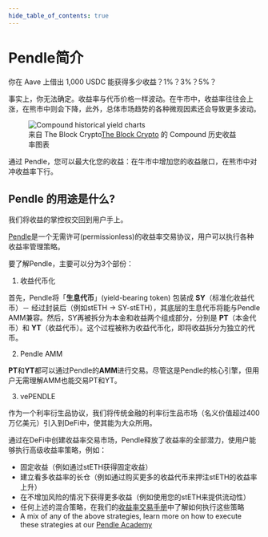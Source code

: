 ```yaml
---
hide_table_of_contents: true
---
```


# Pendle简介

你在 Aave 上借出 1,000 USDC 能获得多少收益？1%？3%？5%？

事实上，你无法确定。收益率与代币价格一样波动。在牛市中，收益率往往会上涨，在熊市中则会下降，此外，总体市场趋势的各种微观因素还会导致更多波动。

<figure>
  <img src="/img/introduction/historical_yield.jpg" alt="Compound historical yield charts" />
  <figcaption>来自 The Block Crypto<a href="https://www.theblockcrypto.com/data/decentralized-finance/cryptocurrency-lending/compound-lending-rates">The Block Crypto</a> 的 Compound 历史收益率图表</figcaption>
</figure>

通过 Pendle，您可以最大化您的收益：在牛市中增加您的收益敞口，在熊市中对冲收益率下行。

## Pendle 的用途是什么?

我们将收益的掌控权交回到用户手上。

[Pendle](https://pendle.finance/)是一个无需许可(permissionless)的收益率交易协议，用户可以执行各种收益率管理策略。

要了解Pendle，主要可以分为3个部份：

1. 收益代币化
   
首先，Pendle将「**生息代币**」(yield-bearing token) 包装成 **SY**（标准化收益代币）－ 经过封装后（例如stETH → SY-stETH），其底层的生息代币将能与Pendle AMM兼容。然后，SY再被拆分为本金和收益两个组成部分，分别是 **PT**（本金代币）和 **YT**（收益代币）。这个过程被称为收益代币化，即将收益拆分为独立的代币。

2. Pendle AMM

**PT**和**YT**都可以通过Pendle的**AMM**进行交易。尽管这是Pendle的核心引擎，但用户无需理解AMM也能交易PT和YT。

3. vePENDLE


作为一个利率衍生品协议，我们将传统金融的利率衍生品市场（名义价值超过400万亿美元）引入到DeFi中，使其能为大众所用。

通过在DeFi中创建收益率交易市场，Pendle释放了收益率的全部潜力，使用户能够执行高级收益率策略，例如：

- 固定收益（例如通过stETH获得固定收益）
- 建立看多收益率的长仓（例如通过购买更多的收益代币来押注stETH的收益率上升）
- 在不增加风险的情况下获得更多收益（例如使用您的stETH来提供流动性）
- 任何上述的混合策略，在我们的[收益率交易手册](https://handbook.pendle.finance/)中了解如何执行这些策略
- A mix of any of the above strategies, learn more on how to execute these strategies at our [Pendle Academy](https://handbook.pendle.finance/)
